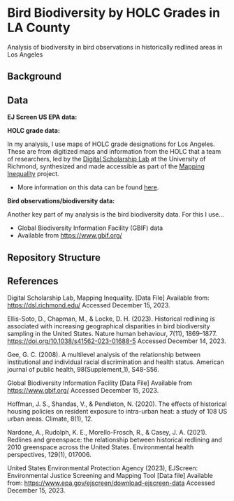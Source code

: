 # Bird Biodiversity by HOLC Grades in LA County
Analysis of biodiversity in bird observations in historically redlined areas in Los Angeles


## Background


## Data


**EJ Screen US EPA data:**


**HOLC grade data:**

In my analysis, I use maps of HOLC grade designations for Los Angeles. These are from digitized maps and information from the HOLC that a team of researchers, led by the [Digital Scholarship Lab](https://dsl.richmond.edu/) at the University of Richmond, synthesized and made accessible as part of the [Mapping Inequality](https://dsl.richmond.edu/panorama/redlining/#loc=5/39.1/-94.58) project.
- More information on this data can be found [here](https://dsl.richmond.edu/panorama/redlining/#loc=5/39.1/-94.58&text=downloads).

**Bird observations/biodiversity data:**

Another key part of my analysis is the bird biodiversity data. For this I use...
- Global Biodiversity Information Facility (GBIF) data 
-  Available from https://www.gbif.org/

## Repository Structure


## References


Digital Scholarship Lab, Mapping Inequality. [Data File] Available from: https://dsl.richmond.edu/ Accessed December 15, 2023.

Ellis-Soto, D., Chapman, M., & Locke, D. H. (2023). Historical redlining is associated with increasing geographical disparities in bird biodiversity sampling in the United States. Nature human behaviour, 7(11), 1869–1877. https://doi.org/10.1038/s41562-023-01688-5 Accessed December 14, 2023. 

Gee, G. C. (2008). A multilevel analysis of the relationship between institutional and individual racial discrimination and health status. American journal of public health, 98(Supplement_1), S48-S56.

Global Biodiversity Information Facility [Data File] Available from https://www.gbif.org/ Accessed December 15, 2023.

Hoffman, J. S., Shandas, V., & Pendleton, N. (2020). The effects of historical housing policies on resident exposure to intra-urban heat: a study of 108 US urban areas. Climate, 8(1), 12.

Nardone, A., Rudolph, K. E., Morello-Frosch, R., & Casey, J. A. (2021). Redlines and greenspace: the relationship between historical redlining and 2010 greenspace across the United States. Environmental health perspectives, 129(1), 017006.

United States Environmental Protection Agency (2023), EJScreen: Environmental Justice Screening and Mapping Tool [Data file] Available from: https://www.epa.gov/ejscreen/download-ejscreen-data Accessed December 15, 2023.
